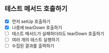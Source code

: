## 테스트 메서드 호출하기

- [X] 먼저 setUp 호출하기
- [X] 나중에 tearDown 호출하기
- [ ] 테스트 메서드가 실패하더라도 tearDown 호출하기
- [ ] 여러 개의 테스트 실행하기
- [ ] 수집된 결과를 출력하기